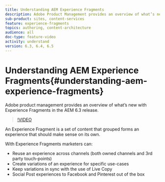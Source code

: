 ```yaml
---
title: Understanding AEM Experience Fragments
description: Adobe Product Management provides an overview of what’s new with Experience Fragments in the AEM 6.3 release.  
sub-product: sites, content-services
feature: experience-fragments
topics: authoring, content-architecture
audience: all
doc-type: feature-video
activity: understand
version: 6.3, 6.4, 6.5
---
```


# Understanding AEM Experience Fragments{#understanding-aem-experience-fragments}

Adobe product management provides an overview of what’s new with Experience Fragments in the AEM 6.3 release.

>[!VIDEO](https://video.tv.adobe.com/v/18927/?quality=9&learn=on)

An Experience Fragment is a set of content that grouped forms an experience that should make sense on its own.

With Experience Fragments marketers can:

* Reuse an experience across channels (both owned channels and 3rd party touch-points)
* Create variations of an experience for specific use-cases
* Keep variations in sync with the use of Live Copy
* Social Post experiences to Facebook and Pinterest out of the box
